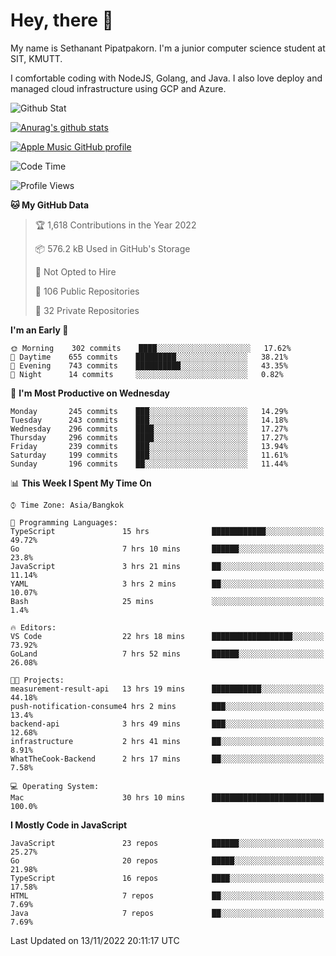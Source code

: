 # Hey, there 🙌
My name is Sethanant Pipatpakorn. I'm a junior computer science student at SIT, KMUTT.

I comfortable coding with NodeJS, Golang, and Java. I also love deploy and managed cloud infrastructure using GCP and Azure.

![Github Stat](https://github-profile-summary-cards.vercel.app/api/cards/profile-details?username=thetkpark&theme=dracula)

[![Anurag's github stats](https://github-readme-stats.vercel.app/api?username=thetkpark&count_private=true&show_icons=true&theme=tokyonight)](https://github.com/anuraghazra/github-readme-stats)

[![Apple Music GitHub profile](https://apple-music-github-profile.rayriffy.com/theme/light.svg?uid=000347.6120fcbefcb74cd59d65c108cc315787.1333)](https://github.com/rayriffy/apple-music-github-profile)

<!--START_SECTION:waka-->
![Code Time](http://img.shields.io/badge/Code%20Time-919%20hrs%2019%20mins-blue)

![Profile Views](http://img.shields.io/badge/Profile%20Views-2-blue)

**🐱 My GitHub Data** 

> 🏆 1,618 Contributions in the Year 2022
 > 
> 📦 576.2 kB Used in GitHub's Storage 
 > 
> 🚫 Not Opted to Hire
 > 
> 📜 106 Public Repositories 
 > 
> 🔑 32 Private Repositories  
 > 
**I'm an Early 🐤** 

```text
🌞 Morning    302 commits    ████░░░░░░░░░░░░░░░░░░░░░   17.62% 
🌆 Daytime    655 commits    █████████░░░░░░░░░░░░░░░░   38.21% 
🌃 Evening    743 commits    ██████████░░░░░░░░░░░░░░░   43.35% 
🌙 Night      14 commits     ░░░░░░░░░░░░░░░░░░░░░░░░░   0.82%

```
📅 **I'm Most Productive on Wednesday** 

```text
Monday       245 commits    ███░░░░░░░░░░░░░░░░░░░░░░   14.29% 
Tuesday      243 commits    ███░░░░░░░░░░░░░░░░░░░░░░   14.18% 
Wednesday    296 commits    ████░░░░░░░░░░░░░░░░░░░░░   17.27% 
Thursday     296 commits    ████░░░░░░░░░░░░░░░░░░░░░   17.27% 
Friday       239 commits    ███░░░░░░░░░░░░░░░░░░░░░░   13.94% 
Saturday     199 commits    ███░░░░░░░░░░░░░░░░░░░░░░   11.61% 
Sunday       196 commits    ██░░░░░░░░░░░░░░░░░░░░░░░   11.44%

```


📊 **This Week I Spent My Time On** 

```text
⌚︎ Time Zone: Asia/Bangkok

💬 Programming Languages: 
TypeScript               15 hrs              ████████████░░░░░░░░░░░░░   49.72% 
Go                       7 hrs 10 mins       ██████░░░░░░░░░░░░░░░░░░░   23.8% 
JavaScript               3 hrs 21 mins       ██░░░░░░░░░░░░░░░░░░░░░░░   11.14% 
YAML                     3 hrs 2 mins        ██░░░░░░░░░░░░░░░░░░░░░░░   10.07% 
Bash                     25 mins             ░░░░░░░░░░░░░░░░░░░░░░░░░   1.4%

🔥 Editors: 
VS Code                  22 hrs 18 mins      ██████████████████░░░░░░░   73.92% 
GoLand                   7 hrs 52 mins       ██████░░░░░░░░░░░░░░░░░░░   26.08%

🐱‍💻 Projects: 
measurement-result-api   13 hrs 19 mins      ███████████░░░░░░░░░░░░░░   44.18% 
push-notification-consume4 hrs 2 mins        ███░░░░░░░░░░░░░░░░░░░░░░   13.4% 
backend-api              3 hrs 49 mins       ███░░░░░░░░░░░░░░░░░░░░░░   12.68% 
infrastructure           2 hrs 41 mins       ██░░░░░░░░░░░░░░░░░░░░░░░   8.91% 
WhatTheCook-Backend      2 hrs 17 mins       ██░░░░░░░░░░░░░░░░░░░░░░░   7.58%

💻 Operating System: 
Mac                      30 hrs 10 mins      █████████████████████████   100.0%

```

**I Mostly Code in JavaScript** 

```text
JavaScript               23 repos            ██████░░░░░░░░░░░░░░░░░░░   25.27% 
Go                       20 repos            █████░░░░░░░░░░░░░░░░░░░░   21.98% 
TypeScript               16 repos            ████░░░░░░░░░░░░░░░░░░░░░   17.58% 
HTML                     7 repos             ██░░░░░░░░░░░░░░░░░░░░░░░   7.69% 
Java                     7 repos             ██░░░░░░░░░░░░░░░░░░░░░░░   7.69%

```



 Last Updated on 13/11/2022 20:11:17 UTC
<!--END_SECTION:waka-->
